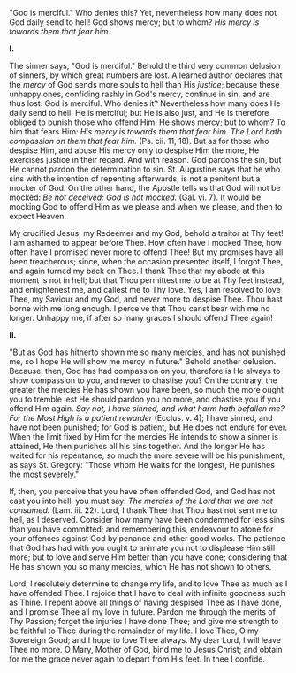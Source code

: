 
\"God is merciful.\" Who denies this? Yet, nevertheless how many does not God daily send to hell! God shows mercy; but to whom? *His mercy is towards them that fear him.*

**I\.**

The sinner says, \"God is merciful.\" Behold the third very common delusion of sinners, by which great numbers are lost. A learned author declares that the *mercy* of God sends more souls to hell than His *justice*; because these unhappy ones, confiding rashly in God\'s mercy, continue in sin, and are thus lost. God is merciful. Who denies it? Nevertheless how many does He daily send to hell! He is merciful; but He is also just, and He is therefore obliged to punish those who offend Him. He shows mercy; but to whom? To him that fears Him: *His mercy is towards them that fear him. The Lord hath compassion on them that fear him.* (Ps. cii. 11, 18). But as for those who despise Him, and abuse His mercy only to despise Him the more, He exercises justice in their regard. And with reason. God pardons the sin, but He cannot pardon the determination to sin. St. Augustine says that he who sins with the intention of repenting afterwards, is not a penitent but a mocker of God. On the other hand, the Apostle tells us that God will not be mocked: *Be not deceived: God is not mocked.* (Gal. vi. 7). It would be mocking God to offend Him as we please and when we please, and then to expect Heaven.

My crucified Jesus, my Redeemer and my God, behold a traitor at Thy feet! I am ashamed to appear before Thee. How often have I mocked Thee, how often have I promised never more to offend Thee! But my promises have all been treacherous; since, when the occasion presented itself, I forgot Thee, and again turned my back on Thee. I thank Thee that my abode at this moment is not in hell; but that Thou permittest me to be at Thy feet instead, and enlightenest me, and callest me to Thy love. Yes, I am resolved to love Thee, my Saviour and my God, and never more to despise Thee. Thou hast borne with me long enough. I perceive that Thou canst bear with me no longer. Unhappy me, if after so many graces I should offend Thee again!

**II\.**

\"But as God has hitherto shown me so many mercies, and has not punished me, so I hope He will show me mercy in future.\" Behold another delusion. Because, then, God has had compassion on you, therefore is He always to show compassion to you, and never to chastise you? On the contrary, the greater the mercies He has shown you have been, so much the more ought you to tremble lest He should pardon you no more, and chastise you if you offend Him again. *Say not, I have sinned, and what harm hath befallen me? For the Most High is a patient rewarder* (Ecclus. v. 4); I have sinned, and have not been punished; for God is patient, but He does not endure for ever. When the limit fixed by Him for the mercies He intends to show a sinner is attained, He then punishes all his sins together. And the longer He has waited for his repentance, so much the more severe will be his punishment; as says St. Gregory: \"Those whom He waits for the longest, He punishes the most severely.\"

If, then, you perceive that you have often offended God, and God has not cast you into hell, you must say: *The mercies of the Lord that we are not consumed.* (Lam. iii. 22). Lord, I thank Thee that Thou hast not sent me to hell, as I deserved. Consider how many have been condemned for less sins than you have committed; and remembering this, endeavour to atone for your offences against God by penance and other good works. The patience that God has had with you ought to animate you not to displease Him still more; but to love and serve Him better than you have done; considering that He has shown you so many mercies, which He has not shown to others.

Lord, I resolutely determine to change my life, and to love Thee as much as I have offended Thee. I rejoice that I have to deal with infinite goodness such as Thine. I repent above all things of having despised Thee as I have done, and I promise Thee all my love in future. Pardon me through the merits of Thy Passion; forget the injuries I have done Thee; and give me strength to be faithful to Thee during the remainder of my life. I love Thee, O my Sovereign Good; and I hope to love Thee always. My dear Lord, I will leave Thee no more. O Mary, Mother of God, bind me to Jesus Christ; and obtain for me the grace never again to depart from His feet. In thee I confide.


